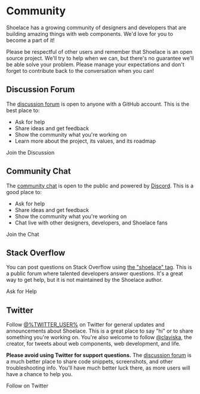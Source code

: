 # Community

Shoelace has a growing community of designers and developers that are building amazing things with web components. We'd love for you to become a part of it!

Please be respectful of other users and remember that Shoelace is an open source project. We'll try to help when we can, but there's no guarantee we'll be able solve your problem. Please manage your expectations and don't forget to contribute back to the conversation when you can!

## Discussion Forum

The [discussion forum](%REPO_URL%/discussions) is open to anyone with a GitHub account. This is the best place to:

- Ask for help
- Share ideas and get feedback
- Show the community what you're working on
- Learn more about the project, its values, and its roadmap

<o-button variant="primary" href="%REPO_URL%/discussions" target="_blank">
  <o-icon name="github" slot="prefix"></o-icon>
  Join the Discussion
</o-button>

## Community Chat

The [community chat](https://discord.gg/mg8f26C) is open to the public and powered by [Discord](https://discord.com/). This is a good place to:

- Ask for help
- Share ideas and get feedback
- Show the community what you're working on
- Chat live with other designers, developers, and Shoelace fans

<o-button variant="primary" href="https://discord.gg/mg8f26C" target="_blank">
  <o-icon name="discord" slot="prefix"></o-icon>
  Join the Chat
</o-button>

## Stack Overflow

You can post questions on Stack Overflow using [the "shoelace" tag](https://stackoverflow.com/questions/tagged/shoelace). This is a public forum where talented developers answer questions. It's a great way to get help, but it is not maintained by the Shoelace author.

<o-button variant="primary" href="https://stackoverflow.com/questions/ask?tags=shoelace" target="_blank">
  <o-icon name="stack-overflow" slot="prefix"></o-icon>
  Ask for Help
</o-button>

## Twitter

Follow [@%TWITTER_USER%](https://twitter.com/%TWITTER_USER%) on Twitter for general updates and announcements about Shoelace. This is a great place to say "hi" or to share something you're working on. You're also welcome to follow [@claviska](https://twitter.com/claviska), the creator, for tweets about web components, web development, and life.

**Please avoid using Twitter for support questions.** The [discussion forum](%REPO_URL%/discussions) is a much better place to share code snippets, screenshots, and other troubleshooting info. You'll have much better luck there, as more users will have a chance to help you.

<o-button variant="primary" href="https://twitter.com/%TWITTER_USER%" target="_blank">
  <o-icon name="twitter" slot="prefix"></o-icon>
  Follow on Twitter
</o-button>
